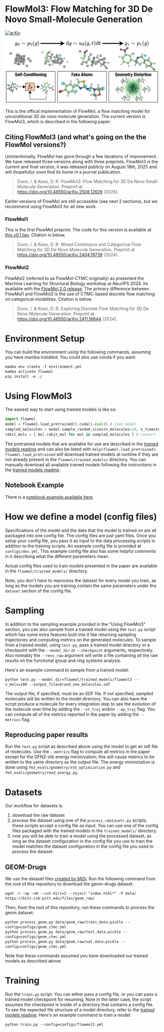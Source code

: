 # FlowMol3: Flow Matching for 3D De Novo Small-Molecule Generation

[![arXiv](https://img.shields.io/badge/arXiv-1234.56789-b31b1b.svg?style=flat)](https://arxiv.org/abs/2508.12629)

![Image](images/ga.png)

This is the offical implementation of FlowMol, a flow matching model for unconditional 3D de novo molecule generation. The current version is FlowMol3, which is described in the following paper:

## Citing FlowMol3 (and what's going on the the FlowMol versions?)

Unintentionally, FlowMol has gone through a few iterations of improvement. We have released three versions along with three preprints. FlowMol3 is the current and final version, it was released publicly on August 18th, 2025 and will (hopefully) soon find its home in a journal publication.

> Dunn, I. & Koes, D. R. FlowMol3: Flow Matching for 3D De Novo Small-Molecule Generation. Preprint at https://doi.org/10.48550/arXiv.2508.12629 (2025).


Earlier versions of FlowMol are still accessible (see next 2 sections), but we recommend using FlowMol3 for all new work.

### FlowMol1

This is the first FlowMol preprint. The code for this version is available at [this v0.1 tag](https://github.com/Dunni3/FlowMol/releases/tag/v0.1). Citation is below.

> Dunn, I. & Koes, D. R. Mixed Continuous and Categorical Flow Matching for 3D De Novo Molecule Generation. Preprint at https://doi.org/10.48550/arXiv.2404.19739 (2024).

### FlowMol2

FlowMol2 (referred to as FlowMol-CTMC originally) as presented the Machine Learning for Structural Biology workshop at NeurIPS 2024. Its available with the [FlowMol 2.0 release](https://github.com/Dunni3/FlowMol/releases/tag/v2.0). The primary difference between FlowMol1 and FlowMol2 is the use of CTMC-based discrete flow matching on categorical modalities. Citation is below.

> Dunn, I. & Koes, D. R. Exploring Discrete Flow Matching for 3D De Novo Molecule Generation. Preprint at https://doi.org/10.48550/arXiv.2411.16644 (2024).

# Environment Setup

You can build the environment using the following commands, assuming you have mamba installed. You could also use conda if you want.

```console
mamba env create -f environment.yml
mamba activate flowmol
pip install -e ./
```

# Using FlowMol3

The easiest way to start using trained models is like so:

```python
import flowmol
model = flowmol.load_pretrained().cuda().eval() # load model
sampled_molecules = model.sample_random_sizes(n_molecules=10, n_timesteps=250) # sample molecules
rdkit_mols = [ mol.rdkit_mol for mol in sampled_molecules ] # convert to rdkit molecules
```

The pretrained models that are available for use are described in the [trained models readme](flowmol/trained_models/readme.md) and can also be listed with `help(flowmol.load_pretrained)`. `flowmol.load_pretrained` will download trained models at runtime if they are not already present in the `flowmol/trained_models/` directory. You can manually download all available trained models following the instructions in the [trained models readme](flowmol/trained_models/readme.md).

## Notebook Example

There is a [notebook example available here](examples/flowmol_demo.ipynb).


# How we define a model (config files)

Specifications of the model and the data that the model is trained on are all packaged into one config file. The config files are just yaml files. Once you setup your config file, you pass it as input to the data processing scripts in addition to the training scripts. An example config file is provided at `configs/dev.yml`. This example config file also has some helpful comments in it describing what the different parameters mean.

Actual config files used to train models presented in the paper are available in the `flowmol/trained_models/` directory.

Note, you don't have to reprocess the dataset for every model you train, as long as the models you are training contain the same parameters under the `dataset` section of the config file. 

# Sampling
In addition to the sampling example provided in the "Using FlowMol3" section, you can also sample from a trained model using the `test.py` script which has some extra features built into it like returning sampling trajectories and computing metrics on the generated molecules. To sample from a trained model, using `test.py`, pass a trained model directory or a checkpoint with the `--model_dir` or `--checkpoint` arguments, respectively. Also noteably the `--reos_raw` argument will write a file containing all the raw results on the functional group and ring systems analysis.

Here's an example command to sample from a trained model:

```console
python test.py --model_dir=flowmol/trained_models/flowmol3 --n_mols=100 --output_file=brand_new_molecules.sdf
```

The output file, if specified, must be an SDF file. If not specified, sampled molecules will be written to the model directory. You can also have the script produce a molecule for every integration step to see the evolution of the molecule over time by adding the `--xt_traj` and/or `--ep_traj` flag. You can compute all of the metrics reported in the paper by adding the `--metrics` flag.

## Reproducing paper results

Run the `test.py` script as described above using the model to get an sdf file of molecules. Use the `--metrics` flag to compute all metrics in the paper except for the GFN2-xtb energy minimization; this will cause metrics to be written to the same directory as the output file. The energy minimization is done using `fm3_evals/geometry/xtb_optimization.py` and `fm3_evals/geometry/rmsd_energy.py`.

# Datasets

Our workflow for datasets is:
1. download the raw dataset
2. process the dataset using one of the `process_<dataset>.py` scripts. these scripts accept a config file as input. You can use one of the config files packaged with the trained models in the `trained_models/` directory.
3. now you will be able to train a model using the processed dataset, as long as the dataset configuration in the config file you use to train the model matches the dataset configuration in the config file you used to process the dataset.

<!-- ## QM9

Starting from the root of this repository, run these commands to download the raw qm9 dataset:
```console
mkdir data/qm9_raw
cd data/qm9_raw
wget https://deepchemdata.s3-us-west-1.amazonaws.com/datasets/molnet_publish/qm9.zip
wget -O uncharacterized.txt https://ndownloader.figshare.com/files/3195404
unzip qm9.zip
```

You can run this command to process the qm9 dataset:
```console
python process_qm9.py --config=configs/qm9_ctmc.yaml
``` -->

## GEOM-Drugs

We use the dataset files [created by MiDi](https://github.com/cvignac/MiDi). Run the following command from the root of this repository to download the geom-drugs dataset:

```console
wget -r -np -nH --cut-dirs=2 --reject "index.html*" -P data/ https://bits.csb.pitt.edu/files/geom_raw/
```

Then, from the root of this repository, run these commands to process the geom dataset:


```console
python process_geom.py data/geom_raw/train_data.pickle --config=configs/geom_ctmc.yml
python process_geom.py data/geom_raw/test_data.pickle --config=configs/geom_ctmc.yml
python process_geom.py data/geom_raw/val_data.pickle --config=configs/geom_ctmc.yml
```

Note that these commands assumed you have downloaded our trained models as described above.

# Training

Run the `train.py` script. You can either pass a config file, or you can pass a trained model checkpoint for resuming. Note in the latter case, the script assumes the checkpoint is inside of a directory that contains a config file. To see the expected file structure of a model directory, refer to the [trained models readme](flowmol/trained_models/readme.md). Here's an example command to train a model:

```console
python train.py --config=configs/flowmol3.yml
```
